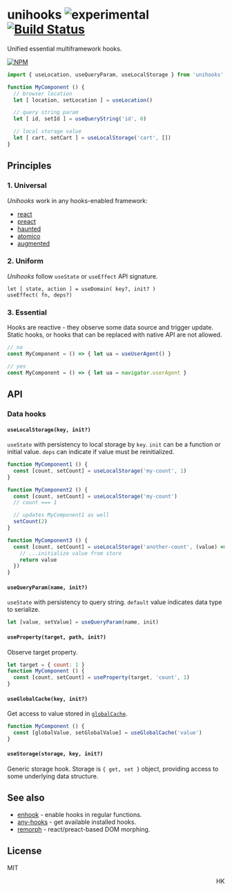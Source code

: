 # unihooks ![experimental](https://img.shields.io/badge/stability-experimental-yellow) [![Build Status](https://travis-ci.org/dy/unihooks.svg?branch=master)](https://travis-ci.org/dy/unihooks)

Unified essential multiframework hooks.

[![NPM](https://nodei.co/npm/unihooks.png?mini=true)](https://nodei.co/npm/unihooks/)

```js
import { useLocation, useQueryParam, useLocalStorage } from 'unihooks'

function MyComponent () {
  // browser location
  let [ location, setLocation ] = useLocation()

  // query string param
  let [ id, setId ] = useQueryString('id', 0)

  // local storage value
  let [ cart, setCart ] = useLocalStorage('cart', [])
}
```

## Principles

### 1. Universal

_Unihooks_ work in any hooks-enabled framework:

* [react](https://ghub.io/react)
* [preact](https://ghub.io/preact)
* [haunted](https://ghub.io/haunted)
* [atomico](https://ghub.io/atomico)
* [augmented](https://ghub.io/augmented)

<!--
If target framework is known in advance, the corresponding entry can be used:

```js
// framework is detected automatically
import * as hook from 'unihooks'

// preact hooks
import * as hook from 'unihooks/preact'
```
-->

### 2. Uniform

_Unihooks_ follow `useState` or `useEffect` API signature.

```
let [ state, action ] = useDomain( key?, init? )
useEffect( fn, deps?)
```

### 3. Essential

Hooks are reactive - they observe some data source and trigger update. Static hooks, or hooks that can be replaced with native API are not allowed.

```js
// no
const MyComponent = () => { let ua = useUserAgent() }

// yes
const MyComponent = () => { let ua = navigator.userAgent }
```


## API

<!--

### `let [state, setState] = useState(target|key?, init, deps?)`

`useState` extension with `target` or `key` first argument and `deps` the last argument. State can be identified, read and reinitialized that way.

```js
let [x, setX] = useState(element, null, [])

// depending on component props - reinit the state
let [value, setValue] = useState(() => props.x, [props.x])
```

Ref: [use-store](https://ghub.io/use-store)

-->

### Data hooks

#### `useLocalStorage(key, init?)`

`useState` with persistency to local storage by `key`.
`init` can be a function or initial value. `deps` can indicate if value must be reinitialized.

```js
function MyComponent1 () {
  const [count, setCount] = useLocalStorage('my-count', 1)
}

function MyComponent2 () {
  const [count, setCount] = useLocalStorage('my-count')
  // count === 1

  // updates MyComponent1 as well
  setCount(2)
}

function MyComponent3 () {
  const [count, setCount] = useLocalStorage('another-count', (value) => {
    // ...initialize value from store
    return value
  })
}
```

#### `useQueryParam(name, init?)`

`useState` with persistency to query string. `default` value indicates data type to serialize.

```js
let [value, setValue] = useQueryParam(name, init)
```

<!--

#### `useHistory()`

```js
let [state, { back, forward, go }] = useHistory()
```

#### `useHash()`

```js
let [ref, setRef] = useHash()
```

#### `useLocation()`

```js
let [location, setLocation] = useLocation()
```

-->

#### `useProperty(target, path, init?)`

Observe target property.

```js
let target = { count: 1 }
function MyComponent () {
  const [count, setCount] = useProperty(target, 'count', 1)
}
```

#### `useGlobalCache(key, init?)`

Get access to value stored in [`globalCache`](https://ghub.io/global-cache).

```js
function MyComponent () {
  const [globalValue, setGlobalValue] = useGlobalCache('value')
}
```

#### `useStorage(storage, key, init?)`

Generic storage hook. Storage is `{ get, set }` object, providing access to some underlying data structure.


<!--

#### `let [attr, setAttr] = useAttribute(element, name)`

Element attribute observer hook.

#### `let [data, setData] = useDataset(element, name)`

`dataset`/`data-*` observer hook.

#### `let [cls, setClass] = useClassName(element, name)`

`className` observer hook.

#### `let [values, setValues, isValid] = useForm(init, validation)`

Form values accessor hook.

#### `let [value, setValue, isValid] = useFormValue(name, init, validate)`

#### `let [response, send, isPending] = useRemote(url, method|options?)`

Remote source accessor, a generic AJAX calls hook.

```js
let [users, fetchUsers] = useRemote('/users', 'GET')
useEffect(fetchUsers, [id])

let [data, su]
```

#### `let [location, setLocation] = useLocation()`
#### `let [params, setRoute] = useRoute('user/:id')`

#### `let [e, dispatch] = useEvent(target|selector?, event)`

Events hook.

#### `let [cookie, setCookie] = useCookie(name)`


#### `let [ mutation, mutate ] = useMutations(selector|element)`

Append, prepend, remove, update etc.

#### `let [element, render] = useSelector(selector|element)`

#### `let [css, setCss] = useCSS(selector|element?, rule)`

#### `let [value] = useArguments()`

#### `let [message, send] = useThread(pid)`

#### `let [intersects] = useIntersection(elementA, elementB)`

#### `let [size, setSize] = useResize(element)`

#### `let [, startTransition, isPending] = useTransition()`

#### `let [ result, call ] = useFunction(() => {})`

#### `let [ result, call ] = useEffect(key?, () => {}, deps?)`

In some way, a gateway to other hooks, same as direct aspect `effect(() => {})`.
But if we follow convention, that's going to become `let [prevResult, call] = useEffect( () => {} | id ); call()`.
If we keep initial `useEffect(fn, deps)` signature, we may extend it to other aspects as `let result = useAction(id|fn, deps)`.
`useEffect` is an extension of the "current" flow, a branch.
`useTransition` is fork.
A possible trigger is - last `deps` argument. If passed - the `write` method is called instantly with the `deps` argument.

```js
useAction((...deps) => {}, deps)
useState(() => {}, deps)
```

-->


## See also

* [enhook](https://ghub.io/enhook) - enable hooks in regular functions.
* [any-hooks](https://ghub.io/any-hooks) - get available installed hooks.
* [remorph](https://ghub.io/remorph) - react/preact-based DOM morphing.

## License

MIT

<p align="right">HK</p>

